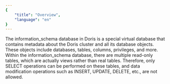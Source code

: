 ```yaml
---
{
    "title": "Overview",
    "language": "en"
}
---
```


<!--
Licensed to the Apache Software Foundation (ASF) under one
or more contributor license agreements.  See the NOTICE file
distributed with this work for additional information
regarding copyright ownership.  The ASF licenses this file
to you under the Apache License, Version 2.0 (the
"License"); you may not use this file except in compliance
with the License.  You may obtain a copy of the License at

  http://www.apache.org/licenses/LICENSE-2.0

Unless required by applicable law or agreed to in writing,
software distributed under the License is distributed on an
"AS IS" BASIS, WITHOUT WARRANTIES OR CONDITIONS OF ANY
KIND, either express or implied.  See the License for the
specific language governing permissions and limitations
under the License.
-->

The information_schema database in Doris is a special virtual database that contains metadata about the Doris cluster and all its database objects. These objects include databases, tables, columns, privileges, and more. Within the information_schema database, there are multiple read-only tables, which are actually views rather than real tables. Therefore, only SELECT operations can be performed on these tables, and data modification operations such as INSERT, UPDATE, DELETE, etc., are not allowed.